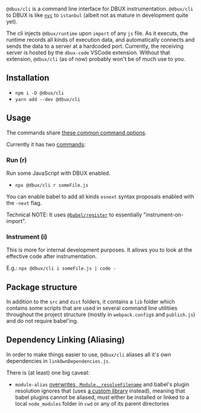 `@dbux/cli` is a command line interface for DBUX instrumentation.
`@dbux/cli` to DBUX is like [`nyc`](https://github.com/istanbuljs/nyc) to `istanbul` (albeit not as mature in development quite yet).

The cli injects `@dbux/runtime` upon `import` of any `js` file. As it executs, the runtime records all kinds of execution data, and automatically connects and sends the data to a server at a hardcoded port. Currently, the receiving server is hosted by the `dbux-code` VSCode extension. Without that extension, `@dbux/cli` (as of now) probably won't be of much use to you.

## Installation

* `npm i -D @dbux/cli`
* `yarn add --dev @dbux/cli`


## Usage
The commands share [these common command options](dbux-cli/src/util/commandCommons.js).

Currently it has two [commands](dbux-cli/src/commands):

### Run (r)
Run some JavaScript with DBUX enabled.

* `npx @dbux/cli r someFile.js`

You can enable babel to add all kinds `esnext` syntax proposals enabled with the `-next` flag.

Technical NOTE: It uses [`@babel/register`](https://babeljs.io/docs/en/babel-register) to essentially "instrument-on-import".


### Instrument (i)
This is more for internal development purposes. It allows you to look at the effective code after instrumentation.

E.g.: `npx @dbux/cli i someFile.js | code -`


## Package structure
In addition to the `src` and `dist` folders, it contains a `lib` folder which contains some scripts that are used in several command line utilitiies throughout the project structure (mostly in `webpack.config`s and `publish.js`) and do not require babel'ing.

## Dependency Linking (Aliasing)
In order to make things easier to use, `@dbux/cli` aliases all it's own dependencies in `linkOwnDependencies.js`.

There is (at least) one big caveat:

* `module-alias` [overwrites ` Module._resolveFilename`](https://github.com/ilearnio/module-alias/blob/dev/index.js#L29) and babel's plugin resolution ignores that (uses [a custom library](https://github.com/browserify/resolve/blob/master/lib/sync.js#L95) instead), meaning that babel plugins cannot be aliased, must either be installed or linked to a local `node_modules` folder in `cwd` or any of its parent directories
